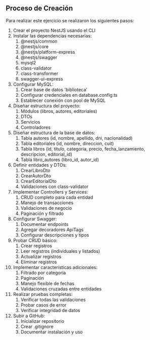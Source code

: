 ## Proceso de Creación 

Para realizar este ejercicio se realizaron los siguientes pasos:
<ol>
<li>Crear el proyecto NestJS usando el CLI</li>
<li>Instalar las dependencias necesarias:
   <ol type="1">
   <li>@nestjs/common</li>
   <li>@nestjs/core</li>
   <li>@nestjs/platform-express</li>
   <li>@nestjs/swagger</li>
   <li>mysql2</li>
   <li>class-validator</li>
   <li>class-transformer</li>
   <li>swagger-ui-express</li>
   </ol>
</li>
<li>Configurar MySQL:
   <ol type="1">
   <li>Crear base de datos 'biblioteca'</li>
   <li>Configurar credenciales en database.config.ts</li>
   <li>Establecer conexión con pool de MySQL</li>
   </ol>
</li>
<li>Diseñar estructura del proyecto:
   <ol type="1">
   <li>Módulos (libros, autores, editoriales)</li>
   <li>DTOs</li>
   <li>Servicios</li>
   <li>Controladores</li>
   </ol>
</li>
<li>Diseñar estructura de la base de datos:
   <ol type="1">
   <li>Tabla autores (id, nombre, apellido, dni, nacionalidad)</li>
   <li>Tabla editoriales (id, nombre, direccion, cuit)</li>
   <li>Tabla libros (id, titulo, categoria, precio, fecha_lanzamiento, descripcion, editorial_id)</li>
   <li>Tabla libro_autores (libro_id, autor_id)</li>
   </ol>
</li>
<li>Definir entidades y DTOs:
   <ol type="1">
   <li>CrearLibroDto</li>
   <li>CrearAutorDto</li>
   <li>CrearEditorialDto</li>
   <li>Validaciones con class-validator</li>
   </ol>
</li>
<li>Implementar Controllers y Services:
   <ol type="1">
   <li>CRUD completo para cada entidad</li>
   <li>Manejo de transacciones</li>
   <li>Validaciones de negocio</li>
   <li>Paginación y filtrado</li>
   </ol>
</li>
<li>Configurar Swagger:
   <ol type="1">
   <li>Documentar endpoints</li>
   <li>Agregar decoradores ApiTags</li>
   <li>Configurar descripciones y tipos</li>
   </ol>
</li>
<li>Probar CRUD básico:
   <ol type="1">
   <li>Crear registros</li>
   <li>Leer registros (individuales y listados)</li>
   <li>Actualizar registros</li>
   <li>Eliminar registros</li>
   </ol>
</li>
<li>Implementar características adicionales:
   <ol type="1">
   <li>Filtrado por categoría</li>
   <li>Paginación</li>
   <li>Manejo flexible de fechas</li>
   <li>Validaciones cruzadas entre entidades</li>
   </ol>
</li>
<li>Realizar pruebas completas:
   <ol type="1">
   <li>Verificar todas las validaciones</li>
   <li>Probar casos de error</li>
   <li>Verificar integridad de datos</li>
   </ol>
</li>
<li>Subir a GitHub:
   <ol type="1">
   <li>Inicializar repositorio</li>
   <li>Crear .gitignore</li>
   <li>Documentar instalación y uso</li>
   </ol>
</li>
</ol>

